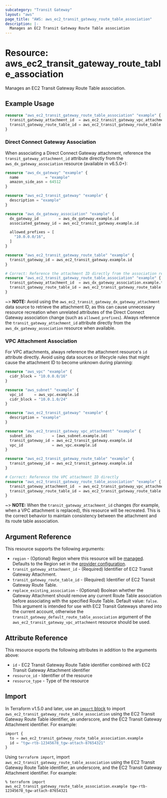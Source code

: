 ```yaml
---
subcategory: "Transit Gateway"
layout: "aws"
page_title: "AWS: aws_ec2_transit_gateway_route_table_association"
description: |-
  Manages an EC2 Transit Gateway Route Table association
---
```


# Resource: aws_ec2_transit_gateway_route_table_association

Manages an EC2 Transit Gateway Route Table association.

## Example Usage

```terraform
resource "aws_ec2_transit_gateway_route_table_association" "example" {
  transit_gateway_attachment_id  = aws_ec2_transit_gateway_vpc_attachment.example.id
  transit_gateway_route_table_id = aws_ec2_transit_gateway_route_table.example.id
}
```

### Direct Connect Gateway Association

When associating a Direct Connect Gateway attachment, reference the `transit_gateway_attachment_id` attribute directly from the `aws_dx_gateway_association` resource (available in v6.5.0+):

```terraform
resource "aws_dx_gateway" "example" {
  name            = "example"
  amazon_side_asn = 64512
}

resource "aws_ec2_transit_gateway" "example" {
  description = "example"
}

resource "aws_dx_gateway_association" "example" {
  dx_gateway_id         = aws_dx_gateway.example.id
  associated_gateway_id = aws_ec2_transit_gateway.example.id

  allowed_prefixes = [
    "10.0.0.0/16",
  ]
}

resource "aws_ec2_transit_gateway_route_table" "example" {
  transit_gateway_id = aws_ec2_transit_gateway.example.id
}

# Correct: Reference the attachment ID directly from the association resource
resource "aws_ec2_transit_gateway_route_table_association" "example" {
  transit_gateway_attachment_id  = aws_dx_gateway_association.example.transit_gateway_attachment_id
  transit_gateway_route_table_id = aws_ec2_transit_gateway_route_table.example.id
}
```

~> **NOTE:** Avoid using the `aws_ec2_transit_gateway_dx_gateway_attachment` data source to retrieve the attachment ID, as this can cause unnecessary resource recreation when unrelated attributes of the Direct Connect Gateway association change (such as `allowed_prefixes`). Always reference the `transit_gateway_attachment_id` attribute directly from the `aws_dx_gateway_association` resource when available.

### VPC Attachment Association

For VPC attachments, always reference the attachment resource's `id` attribute directly. Avoid using data sources or lifecycle rules that might cause the attachment ID to become unknown during planning:

```terraform
resource "aws_vpc" "example" {
  cidr_block = "10.0.0.0/16"
}

resource "aws_subnet" "example" {
  vpc_id     = aws_vpc.example.id
  cidr_block = "10.0.1.0/24"
}

resource "aws_ec2_transit_gateway" "example" {
  description = "example"
}

resource "aws_ec2_transit_gateway_vpc_attachment" "example" {
  subnet_ids         = [aws_subnet.example.id]
  transit_gateway_id = aws_ec2_transit_gateway.example.id
  vpc_id             = aws_vpc.example.id
}

resource "aws_ec2_transit_gateway_route_table" "example" {
  transit_gateway_id = aws_ec2_transit_gateway.example.id
}

# Correct: Reference the VPC attachment ID directly
resource "aws_ec2_transit_gateway_route_table_association" "example" {
  transit_gateway_attachment_id  = aws_ec2_transit_gateway_vpc_attachment.example.id
  transit_gateway_route_table_id = aws_ec2_transit_gateway_route_table.example.id
}
```

~> **NOTE:** When the `transit_gateway_attachment_id` changes (for example, when a VPC attachment is replaced), this resource will be recreated. This is the correct behavior to maintain consistency between the attachment and its route table association.

## Argument Reference

This resource supports the following arguments:

* `region` - (Optional) Region where this resource will be [managed](https://docs.aws.amazon.com/general/latest/gr/rande.html#regional-endpoints). Defaults to the Region set in the [provider configuration](https://registry.terraform.io/providers/hashicorp/aws/latest/docs#aws-configuration-reference).
* `transit_gateway_attachment_id` - (Required) Identifier of EC2 Transit Gateway Attachment.
* `transit_gateway_route_table_id` - (Required) Identifier of EC2 Transit Gateway Route Table.
* `replace_existing_association` - (Optional) Boolean whether the Gateway Attachment should remove any current Route Table association before associating with the specified Route Table. Default value: `false`. This argument is intended for use with EC2 Transit Gateways shared into the current account, otherwise the `transit_gateway_default_route_table_association` argument of the `aws_ec2_transit_gateway_vpc_attachment` resource should be used.

## Attribute Reference

This resource exports the following attributes in addition to the arguments above:

* `id` - EC2 Transit Gateway Route Table identifier combined with EC2 Transit Gateway Attachment identifier
* `resource_id` - Identifier of the resource
* `resource_type` - Type of the resource

## Import

In Terraform v1.5.0 and later, use an [`import` block](https://developer.hashicorp.com/terraform/language/import) to import `aws_ec2_transit_gateway_route_table_association` using the EC2 Transit Gateway Route Table identifier, an underscore, and the EC2 Transit Gateway Attachment identifier. For example:

```terraform
import {
  to = aws_ec2_transit_gateway_route_table_association.example
  id = "tgw-rtb-12345678_tgw-attach-87654321"
}
```

Using `terraform import`, import `aws_ec2_transit_gateway_route_table_association` using the EC2 Transit Gateway Route Table identifier, an underscore, and the EC2 Transit Gateway Attachment identifier. For example:

```console
% terraform import aws_ec2_transit_gateway_route_table_association.example tgw-rtb-12345678_tgw-attach-87654321
```
